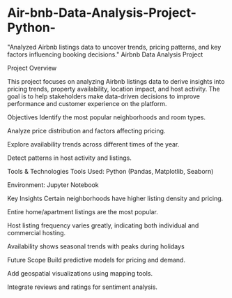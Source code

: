 # Air-bnb-Data-Analysis-Project-Python-
"Analyzed Airbnb listings data to uncover trends, pricing patterns, and key factors influencing booking decisions."
 Airbnb Data Analysis Project

Project Overview

This project focuses on analyzing Airbnb listings data to derive insights into pricing trends, property availability, location impact, and host activity. The goal is to help stakeholders make data-driven decisions to improve performance and customer experience on the platform.

 Objectives
Identify the most popular neighborhoods and room types.

Analyze price distribution and factors affecting pricing.

Explore availability trends across different times of the year.

Detect patterns in host activity and listings.

 Tools & Technologies
Tools Used: Python (Pandas, Matplotlib, Seaborn) 

Environment: Jupyter Notebook 



 Key Insights
Certain neighborhoods have higher listing density and pricing.

Entire home/apartment listings are the most popular.

Host listing frequency varies greatly, indicating both individual and commercial hosting.

Availability shows seasonal trends with peaks during holidays



 Future Scope
Build predictive models for pricing and demand.

Add geospatial visualizations using mapping tools.

Integrate reviews and ratings for sentiment analysis.

